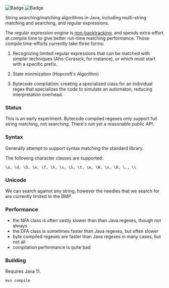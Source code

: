 ![Badge](https://travis-ci.org/hyperpape/StringMatching.svg?branch=master)
![Badge](https://www.repostatus.org/badges/latest/wip.svg)

String searching/matching algorithms in Java, including multi-string
matching and searching, and regular expressions.

The regular expression engine is
[non-backtracking](https://swtch.com/~rsc/regexp/regexp1.html), and
spends extra-effort at compile time to give better run-time matching
performance. Those compile time-efforts currently take three forms:

  1. Recognizing limited regular expressions that can be matched with
  simpler techniques (Aho-Corasick, for instance), or which must start
  with a specific prefix.

  2. State minimization (Hopcroft's Algorithm)

  3. Bytecode compilation: creating a specialized class for an
  individual regex that specializes the code to simulate an automaton,
  reducing interpretation overhead.

### Status

This is an early experiment. Bytecode compiled regexes only support full
string matching, not searching.  There's not yet a reasonable public
API.

### Syntax

Generally attempt to support syntax matching the standard library.

The following character classes are supported:

    \a, \d, \D, \e, \f, \h, \s, \S, \t, \w, \W, \x, \0, \., \\

### Unicode

We can search against any string, however the needles that we search
for are currently limited to the BMP. 

### Performance

- the NFA class is often vastly slower than than Java regexes, though not always
- the DFA class is sometimes faster than Java regexes, but often slower
- byte compiled regexes are faster than Java regexes in many cases, but not all
- compilation performance is quite bad

### Building

Requires Java 11.

    mvn compile